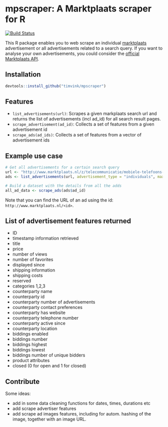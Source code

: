# mpscraper: A Marktplaats scraper for R

[![Build Status](https://travis-ci.org/timvink/mpscraper.svg?branch=master)](https://travis-ci.org/timvink/mpscraper)

This R package enables you to web scrape an individual [marktplaats](http://www.marktplaats.nl/) advertisement or all advertisements related to a search query. 
If you want to analyse your own advertisements, you could consider the [official Marktplaats API]().

## Installation

```r 
devtools::install_github("timvink/mpscraper")
```

## Features

- `list_advertisements(url)`: Scrapes a given markplaats search url and returns the list of advertisements (incl ad_id) for all search result pages.
- `scrape_advertisement(ad_id)`: Collects a set of features from a given advertisement id
- `scrape_ads(ad_ids)`: Collects a set of features from a vector of advertisement ids

## Example use case

```r
# Get all advertisements for a certain search query
url <- "http://www.marktplaats.nl/z/telecommunicatie/mobiele-telefoons-apple-iphone/iphone.html?query=iphone&categoryId=1953&sortBy=SortIndex"
ads <- list_advertisements(url, advertisement_type = "individuals", max_pages = 5)

# Build a dataset with the details from all the adds
all_ad_data <- scrape_ads(ads$ad_id)
```

Note that you can find the URL of an ad using the id: `http://www.marktplaats.nl/<id>`.

## List of advertisement features returned

- ID
- timestamp information retrieved
- title
- price
- number of views
- number of favorites
- displayed since
- shipping information
- shipping costs
- reserved
- categories 1,2,3
- counterparty name
- counterparty id
- counterparty number of advertisements
- counterparty contact preferences
- counterparty has website
- counterparty telephone number
- counterparty active since
- counterparty location
- biddings enabled
- biddings number
- biddings highest
- biddings lowest
- biddings number of unique bidders
- product attributes
- closed (0 for open and 1 for closed)

## Contribute

Some ideas:

- add in some data cleaning functions for dates, times, durations etc
- add scrape advertiser features
- add scrape ad images features, including for autom. hashing of the image, together with an image URL. 

